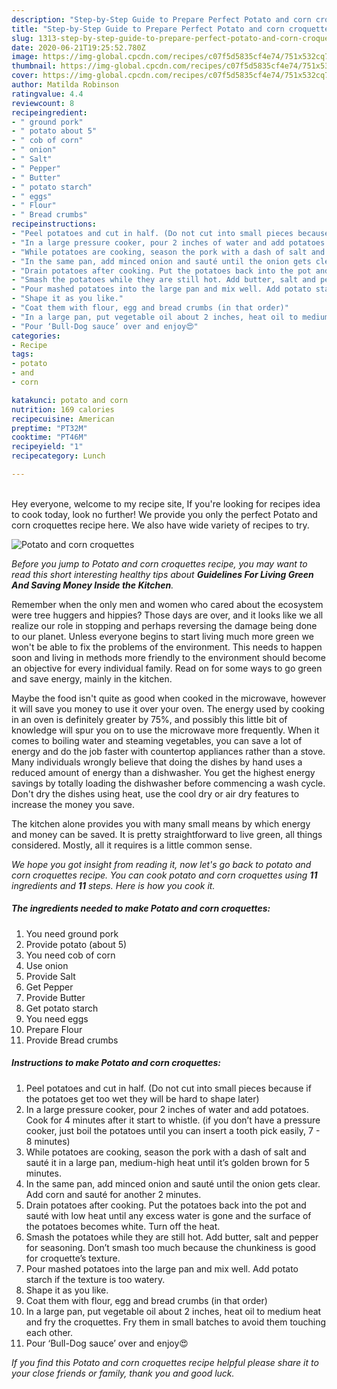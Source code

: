 ```yaml
---
description: "Step-by-Step Guide to Prepare Perfect Potato and corn croquettes"
title: "Step-by-Step Guide to Prepare Perfect Potato and corn croquettes"
slug: 1313-step-by-step-guide-to-prepare-perfect-potato-and-corn-croquettes
date: 2020-06-21T19:25:52.780Z
image: https://img-global.cpcdn.com/recipes/c07f5d5835cf4e74/751x532cq70/potato-and-corn-croquettes-recipe-main-photo.jpg
thumbnail: https://img-global.cpcdn.com/recipes/c07f5d5835cf4e74/751x532cq70/potato-and-corn-croquettes-recipe-main-photo.jpg
cover: https://img-global.cpcdn.com/recipes/c07f5d5835cf4e74/751x532cq70/potato-and-corn-croquettes-recipe-main-photo.jpg
author: Matilda Robinson
ratingvalue: 4.4
reviewcount: 8
recipeingredient:
- " ground pork"
- " potato about 5"
- " cob of corn"
- " onion"
- " Salt"
- " Pepper"
- " Butter"
- " potato starch"
- " eggs"
- " Flour"
- " Bread crumbs"
recipeinstructions:
- "Peel potatoes and cut in half. (Do not cut into small pieces because if the potatoes get too wet they will be hard to shape later)"
- "In a large pressure cooker, pour 2 inches of water and add potatoes. Cook for 4 minutes after it start to whistle. (if you don’t have a pressure cooker, just boil the potatoes until you can insert a tooth pick easily, 7 - 8 minutes)"
- "While potatoes are cooking, season the pork with a dash of salt and sauté it in a large pan, medium-high heat until it’s golden brown for 5 minutes."
- "In the same pan, add minced onion and sauté until the onion gets clear. Add corn and sauté for another 2 minutes."
- "Drain potatoes after cooking. Put the potatoes back into the pot and sauté with low heat until any excess water is gone and the surface of the potatoes becomes white. Turn off the heat."
- "Smash the potatoes while they are still hot. Add butter, salt and pepper for seasoning. Don’t smash too much because the chunkiness is good for croquette’s texture."
- "Pour mashed potatoes into the large pan and mix well. Add potato starch if the texture is too watery."
- "Shape it as you like."
- "Coat them with flour, egg and bread crumbs (in that order)"
- "In a large pan, put vegetable oil about 2 inches, heat oil to medium heat and fry the croquettes. Fry them in small batches to avoid them touching each other."
- "Pour ‘Bull-Dog sauce’ over and enjoy😍"
categories:
- Recipe
tags:
- potato
- and
- corn

katakunci: potato and corn 
nutrition: 169 calories
recipecuisine: American
preptime: "PT32M"
cooktime: "PT46M"
recipeyield: "1"
recipecategory: Lunch

---
```

<br>
Hey everyone, welcome to my recipe site, If you're looking for recipes idea to cook today, look no further! We provide you only the perfect Potato and corn croquettes recipe here. We also have wide variety of recipes to try.
<br>


![Potato and corn croquettes](https://img-global.cpcdn.com/recipes/c07f5d5835cf4e74/751x532cq70/potato-and-corn-croquettes-recipe-main-photo.jpg)

<i>Before you jump to Potato and corn croquettes recipe, you may want to read this short interesting healthy tips about 
<strong>Guidelines For Living Green And Saving Money Inside the Kitchen</strong>.</i>
</br>

Remember when the only men and women who cared about the ecosystem were tree huggers and hippies? Those days are over, and it looks like we all realize our role in stopping and perhaps reversing the damage being done to our planet. Unless everyone begins to start living much more green we won't be able to fix the problems of the environment. This needs to happen soon and living in methods more friendly to the environment should become an objective for every individual family. Read on for some ways to go green and save energy, mainly in the kitchen.

Maybe the food isn't quite as good when cooked in the microwave, however it will save you money to use it over your oven. The energy used by cooking in an oven is definitely greater by 75%, and possibly this little bit of knowledge will spur you on to use the microwave more frequently. When it comes to boiling water and steaming vegetables, you can save a lot of energy and do the job faster with countertop appliances rather than a stove. Many individuals wrongly believe that doing the dishes by hand uses a reduced amount of energy than a dishwasher. You get the highest energy savings by totally loading the dishwasher before commencing a wash cycle. Don't dry the dishes using heat, use the cool dry or air dry features to increase the money you save.

The kitchen alone provides you with many small means by which energy and money can be saved. It is pretty straightforward to live green, all things considered. Mostly, all it requires is a little common sense.


<i>We hope you got insight from reading it, now let's go back to potato and corn croquettes recipe. You can cook potato and corn croquettes using <strong>11</strong> ingredients and <strong>11</strong> steps. Here is how you cook it.
</i>

##### The ingredients needed to make Potato and corn croquettes:

1. You need  ground pork
1. Provide  potato (about 5)
1. You need  cob of corn
1. Use  onion
1. Provide  Salt
1. Get  Pepper
1. Provide  Butter
1. Get  potato starch
1. You need  eggs
1. Prepare  Flour
1. Provide  Bread crumbs


##### Instructions to make Potato and corn croquettes:

1. Peel potatoes and cut in half. (Do not cut into small pieces because if the potatoes get too wet they will be hard to shape later)
1. In a large pressure cooker, pour 2 inches of water and add potatoes. Cook for 4 minutes after it start to whistle. (if you don’t have a pressure cooker, just boil the potatoes until you can insert a tooth pick easily, 7 - 8 minutes)
1. While potatoes are cooking, season the pork with a dash of salt and sauté it in a large pan, medium-high heat until it’s golden brown for 5 minutes.
1. In the same pan, add minced onion and sauté until the onion gets clear. Add corn and sauté for another 2 minutes.
1. Drain potatoes after cooking. Put the potatoes back into the pot and sauté with low heat until any excess water is gone and the surface of the potatoes becomes white. Turn off the heat.
1. Smash the potatoes while they are still hot. Add butter, salt and pepper for seasoning. Don’t smash too much because the chunkiness is good for croquette’s texture.
1. Pour mashed potatoes into the large pan and mix well. Add potato starch if the texture is too watery.
1. Shape it as you like.
1. Coat them with flour, egg and bread crumbs (in that order)
1. In a large pan, put vegetable oil about 2 inches, heat oil to medium heat and fry the croquettes. Fry them in small batches to avoid them touching each other.
1. Pour ‘Bull-Dog sauce’ over and enjoy😍


<i>If you find this Potato and corn croquettes recipe helpful please share it to your close friends or family, thank you and good luck.</i>
